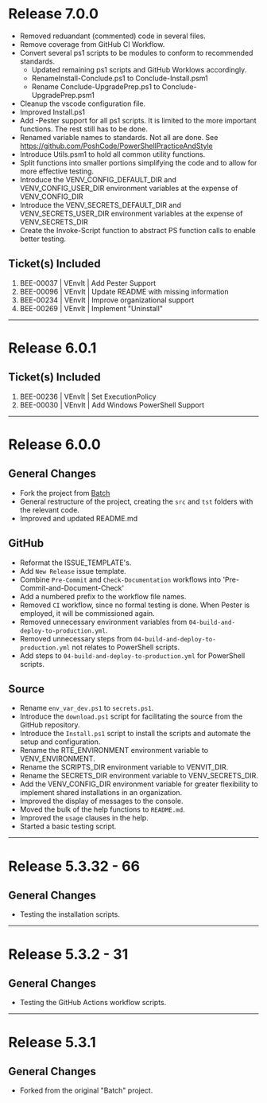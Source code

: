 # Release 7.0.0

- Removed reduandant (commented) code in several files.
- Remove coverage from GitHub CI Workflow.
- Convert several ps1 scripts to be modules to conform to recommended standards.
  - Updated remaining ps1 scripts and GitHub Worklows accordingly.
  - RenameInstall-Conclude.ps1 to Conclude-Install.psm1
  - Rename Conclude-UpgradePrep.ps1 to Conclude-UpgradePrep.psm1
- Cleanup the vscode configuration file.
- Improved Install.ps1
- Add -Pester support for all ps1 scripts. It is limited to the more important functions. The rest still has to be done.
- Renamed variable names to standards. Not all are done. See https://github.com/PoshCode/PowerShellPracticeAndStyle
- Introduce Utils.psm1 to hold all common utility functions.
- Split functions into smaller portions simplifying the code and to allow for more effective testing.
- Introduce the VENV_CONFIG_DEFAULT_DIR and VENV_CONFIG_USER_DIR environment variables at the expense of VENV_CONFIG_DIR
- Introduce the VENV_SECRETS_DEFAULT_DIR and VENV_SECRETS_USER_DIR environment variables at the expense of VENV_SECRETS_DIR
- Create the Invoke-Script function to abstract PS function calls to enable better testing.

## Ticket(s) Included

1. BEE-00037 | VEnvIt | Add Pester Support
2. BEE-00096 | VEnvIt | Update README with missing information
3. BEE-00234 | VEnvIt | Improve organizational support
4. BEE-00269 | VEnvIt | Implement "Uninstall"

______________________________________________________________________

# Release 6.0.1

## Ticket(s) Included

1. BEE-00236 | VEnvIt | Set ExecutionPolicy
2. BEE-00030 | VEnvIt | Add Windows PowerShell Support

______________________________________________________________________

# Release 6.0.0

## General Changes

- Fork the project from [Batch](https://github.com/BrightEdgeeServices/Batch)
- General restructure of the project, creating the `src` and `tst` folders with the relevant code.
- Improved and updated README.md

## GitHub

- Reformat the ISSUE_TEMPLATE's.
- Add `New Release` issue template.
- Combine `Pre-Commit` and `Check-Documentation` workflows into 'Pre-Commit-and-Document-Check'
- Add a numbered prefix to the workflow file names.
- Removed `CI` workflow, since no formal testing is done. When Pester is employed, it will be commissioned again.
- Removed unnecessary environment variables from `04-build-and-deploy-to-production.yml`.
- Removed unnecessary steps from `04-build-and-deploy-to-production.yml` not relates to PowerShell scripts.
- Add steps to `04-build-and-deploy-to-production.yml` for PowerShell scripts.

## Source

- Rename `env_var_dev.ps1` to `secrets.ps1`.
- Introduce the `download.ps1` script for facilitating the source from the GitHub repository.
- Introduce the `Install.ps1` script to install the scripts and automate the setup and configuration.
- Rename the RTE_ENVIRONMENT environment variable to VENV_ENVIRONMENT.
- Rename the SCRIPTS_DIR environment variable to VENVIT_DIR.
- Rename the SECRETS_DIR environment variable to VENV_SECRETS_DIR.
- Add the VENV_CONFIG_DIR environment variable for greater flexibility to implement shared installations in an organization.
- Improved the display of messages to the console.
- Moved the bulk of the help functions to `README.md`.
- Improved the `usage` clauses in the help.
- Started a basic testing script.

______________________________________________________________________

# Release 5.3.32 - 66

## General Changes

- Testing the installation scripts.

______________________________________________________________________

# Release 5.3.2 - 31

## General Changes

- Testing the GitHub Actions workflow scripts.

______________________________________________________________________

# Release 5.3.1

## General Changes

- Forked from the original "Batch" project.
